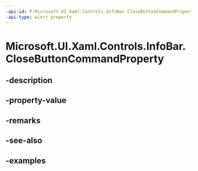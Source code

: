 ```yaml
---
-api-id: P:Microsoft.UI.Xaml.Controls.InfoBar.CloseButtonCommandProperty
-api-type: winrt property
---
```


# Microsoft.UI.Xaml.Controls.InfoBar.CloseButtonCommandProperty

<!--
public static Windows.UI.Xaml.DependencyProperty CloseButtonCommandProperty { get; }
-->


## -description

## -property-value

## -remarks

## -see-also

## -examples



